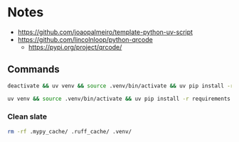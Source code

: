 # Notes

- https://github.com/joaopalmeiro/template-python-uv-script
- https://github.com/lincolnloop/python-qrcode
  - https://pypi.org/project/qrcode/

## Commands

```bash
deactivate && uv venv && source .venv/bin/activate && uv pip install -r requirements.txt
```

```bash
uv venv && source .venv/bin/activate && uv pip install -r requirements.txt
```

### Clean slate

```bash
rm -rf .mypy_cache/ .ruff_cache/ .venv/
```
